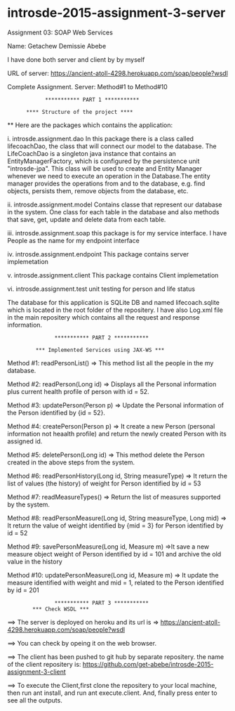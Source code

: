 # introsde-2015-assignment-3-server

 Assignment 03: SOAP Web Services 
 
 Name: Getachew Demissie Abebe
 
 I have done both server and client by by myself
 
 URL of server:  https://ancient-atoll-4298.herokuapp.com/soap/people?wsdl
 
 Complete Assignment. Server: Method#1 to Method#10
 
                *********** PART 1 ***********
                
          **** Structure of the project ****

** Here are the packages which contains the application:

i. introsde.assignment.dao In this package there is a class called lifecoachDao, the class that will connect our model to the database. The LifeCoachDao is a singleton java instance that contains an EntityManagerFactory, which is configured by the persistence unit "introsde-jpa". This class will be used to create and Entity Manager whenever we need to execute an operation in the Database.The entity manager provides the operations from and to the database, e.g. find objects, persists them, remove objects from the database, etc.

ii. introsde.assignment.model Contains classe that represent our database in the system. One class for each table in the database and also methods that save, get, update and delete data from each table.

iii. introsde.assignment.soap this package is for my service interface. I have People as the name for my endpoint interface

iv. introsde.assignment.endpoint This package contains server implemetation

v. introsde.assignment.client This package contains Client implemetation

vi. introsde.assignment.test unit testing for person and life status

The database for this application is SQLite DB and named lifecoach.sqlite which is located in the root folder of the repositery. I have also Log.xml file in the main repositery which contains all the request and response information.      

                   *********** PART 2 ***********
                   
             *** Implemented Services using JAX-WS ***
             
Method #1: readPersonList() => This method list all the people in the my database.

Method #2: readPerson(Long id) => Displays  all the Personal information plus current health profile of person with id = 52.

Method #3: updatePerson(Person p) => Update the Personal information of the Person identified by {id = 52}.

Method #4: createPerson(Person p) => It create a new Person (personal information not heaalth profile) and return the newly created Person with its assigned id.

Method #5: deletePerson(Long id) => This method  delete the Person created in the above steps from the system.

Method #6: readPersonHistory(Long id, String measureType) => It return the list of values (the history) of weight for Person identified by id = 53

Method #7: readMeasureTypes() => Return the list of measures supported by the system.

Method #8: readPersonMeasure(Long id, String measureType, Long mid) => It return the value of weight identified by {mid = 3} for Person identified by id = 52

Method #9: savePersonMeasure(Long id, Measure m) =>It save a new measure object  weight of Person identified by id = 101 and archive the old value in the history

Method #10: updatePersonMeasure(Long id, Measure m) => It update the measure identified with weight and mid = 1, related to the Person identified by id = 201                 
                   
                   *********** PART 3 ***********
            *** Check WSDL ***
==> The server is deployed on heroku and its url is => https://ancient-atoll-4298.herokuapp.com/soap/people?wsdl

==> You can check by opeing it on the web browser.

==> The client has been pushed to git hub by separate repositery. the name of the client repositery is:                                   https://github.com/get-abebe/introsde-2015-assignment-3-client

==> To execute the Client,first clone the repositery to your local machine, then run ant install, and run ant execute.client.             And, finally press enter to see all the outputs.
    
    
       
